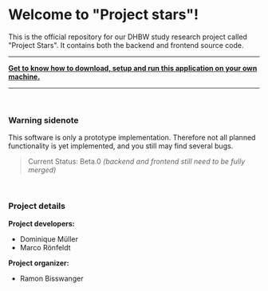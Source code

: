 # Welcome to "Project stars"!

This is the official repository for our DHBW study research project called "Project Stars". It contains both the backend and frontend source code.

---

**[Get to know how to download, setup and run this application on your own machine.](docs/SETUP.md)**

---

<br>

### Warning sidenote

This software is only a prototype implementation. Therefore not all planned functionality is yet implemented, and you still may find several bugs.

> Current Status: Beta.0 *(backend and frontend still need to be fully merged)*

<br>

### Project details

**Project developers:**
- Dominique Müller
- Marco Rönfeldt

**Project organizer:**
- Ramon Bisswanger
